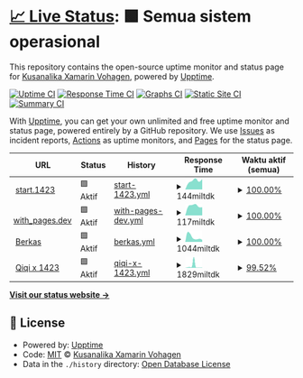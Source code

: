 # [📈 Live Status](https://kuxav.github.io/stats01): <!--live status--> **🟩 Semua sistem operasional**

This repository contains the open-source uptime monitor and status page for [Kusanalika Xamarin Vohagen](kuxav.1423.my.id), powered by [Upptime](https://github.com/upptime/upptime).

[![Uptime CI](https://github.com/kuxav/stats01/workflows/Uptime%20CI/badge.svg)](https://github.com/kuxav/stats01/actions?query=workflow%3A%22Uptime+CI%22)
[![Response Time CI](https://github.com/kuxav/stats01/workflows/Response%20Time%20CI/badge.svg)](https://github.com/kuxav/stats01/actions?query=workflow%3A%22Response+Time+CI%22)
[![Graphs CI](https://github.com/kuxav/stats01/workflows/Graphs%20CI/badge.svg)](https://github.com/kuxav/stats01/actions?query=workflow%3A%22Graphs+CI%22)
[![Static Site CI](https://github.com/kuxav/stats01/workflows/Static%20Site%20CI/badge.svg)](https://github.com/kuxav/stats01/actions?query=workflow%3A%22Static+Site+CI%22)
[![Summary CI](https://github.com/kuxav/stats01/workflows/Summary%20CI/badge.svg)](https://github.com/kuxav/stats01/actions?query=workflow%3A%22Summary+CI%22)

With [Upptime](https://upptime.js.org), you can get your own unlimited and free uptime monitor and status page, powered entirely by a GitHub repository. We use [Issues](https://github.com/kuxav/stats01/issues) as incident reports, [Actions](https://github.com/kuxav/stats01/actions) as uptime monitors, and [Pages](https://kuxav.github.io/stats01) for the status page.

<!--start: status pages-->
<!-- This summary is generated by Upptime (https://github.com/upptime/upptime) -->
<!-- Do not edit this manually, your changes will be overwritten -->
<!-- prettier-ignore -->
| URL | Status | History | Response Time | Waktu aktif (semua) |
| --- | ------ | ------- | ------------- | ------ |
| <img alt="" src="https://icons.duckduckgo.com/ip3/start.1423.my.id.ico" height="13"> [start.1423](https://start.1423.my.id) | 🟩 Aktif | [start-1423.yml](https://github.com/kuxav/stats01/commits/HEAD/history/start-1423.yml) | <details><summary><img alt="Grafik waktu balasan" src="./graphs/start-1423/response-time-week.png" height="20"> 144miltdk</summary><br><a href="https://1.1423.my.id/history/start-1423"><img alt="Response time 144" src="https://img.shields.io/endpoint?url=https%3A%2F%2Fraw.githubusercontent.com%2Fkuxav%2Fstats01%2FHEAD%2Fapi%2Fstart-1423%2Fresponse-time.json"></a><br><a href="https://1.1423.my.id/history/start-1423"><img alt="selama 24 jam 144" src="https://img.shields.io/endpoint?url=https%3A%2F%2Fraw.githubusercontent.com%2Fkuxav%2Fstats01%2FHEAD%2Fapi%2Fstart-1423%2Fresponse-time-day.json"></a><br><a href="https://1.1423.my.id/history/start-1423"><img alt="dalam sepekan 144" src="https://img.shields.io/endpoint?url=https%3A%2F%2Fraw.githubusercontent.com%2Fkuxav%2Fstats01%2FHEAD%2Fapi%2Fstart-1423%2Fresponse-time-week.json"></a><br><a href="https://1.1423.my.id/history/start-1423"><img alt="dalam sebulan 144" src="https://img.shields.io/endpoint?url=https%3A%2F%2Fraw.githubusercontent.com%2Fkuxav%2Fstats01%2FHEAD%2Fapi%2Fstart-1423%2Fresponse-time-month.json"></a><br><a href="https://1.1423.my.id/history/start-1423"><img alt="dalam tahunan 144" src="https://img.shields.io/endpoint?url=https%3A%2F%2Fraw.githubusercontent.com%2Fkuxav%2Fstats01%2FHEAD%2Fapi%2Fstart-1423%2Fresponse-time-year.json"></a></details> | <details><summary><a href="https://1.1423.my.id/history/start-1423">100.00%</a></summary><a href="https://1.1423.my.id/history/start-1423"><img alt="Waktu aktif (semua) 100.00%" src="https://img.shields.io/endpoint?url=https%3A%2F%2Fraw.githubusercontent.com%2Fkuxav%2Fstats01%2FHEAD%2Fapi%2Fstart-1423%2Fuptime.json"></a><br><a href="https://1.1423.my.id/history/start-1423"><img alt="dalam 24 jam 100.00%" src="https://img.shields.io/endpoint?url=https%3A%2F%2Fraw.githubusercontent.com%2Fkuxav%2Fstats01%2FHEAD%2Fapi%2Fstart-1423%2Fuptime-day.json"></a><br><a href="https://1.1423.my.id/history/start-1423"><img alt="dalam 1 pekan 100.00%" src="https://img.shields.io/endpoint?url=https%3A%2F%2Fraw.githubusercontent.com%2Fkuxav%2Fstats01%2FHEAD%2Fapi%2Fstart-1423%2Fuptime-week.json"></a><br><a href="https://1.1423.my.id/history/start-1423"><img alt="dalam 30 hari 100.00%" src="https://img.shields.io/endpoint?url=https%3A%2F%2Fraw.githubusercontent.com%2Fkuxav%2Fstats01%2FHEAD%2Fapi%2Fstart-1423%2Fuptime-month.json"></a><br><a href="https://1.1423.my.id/history/start-1423"><img alt="dalam setahun 100.00%" src="https://img.shields.io/endpoint?url=https%3A%2F%2Fraw.githubusercontent.com%2Fkuxav%2Fstats01%2FHEAD%2Fapi%2Fstart-1423%2Fuptime-year.json"></a></details>
| <img alt="" src="https://icons.duckduckgo.com/ip3/1423.pages.dev.ico" height="13"> [with_pages.dev](https://1423.pages.dev) | 🟩 Aktif | [with-pages-dev.yml](https://github.com/kuxav/stats01/commits/HEAD/history/with-pages-dev.yml) | <details><summary><img alt="Grafik waktu balasan" src="./graphs/with-pages-dev/response-time-week.png" height="20"> 117miltdk</summary><br><a href="https://1.1423.my.id/history/with-pages-dev"><img alt="Response time 117" src="https://img.shields.io/endpoint?url=https%3A%2F%2Fraw.githubusercontent.com%2Fkuxav%2Fstats01%2FHEAD%2Fapi%2Fwith-pages-dev%2Fresponse-time.json"></a><br><a href="https://1.1423.my.id/history/with-pages-dev"><img alt="selama 24 jam 117" src="https://img.shields.io/endpoint?url=https%3A%2F%2Fraw.githubusercontent.com%2Fkuxav%2Fstats01%2FHEAD%2Fapi%2Fwith-pages-dev%2Fresponse-time-day.json"></a><br><a href="https://1.1423.my.id/history/with-pages-dev"><img alt="dalam sepekan 117" src="https://img.shields.io/endpoint?url=https%3A%2F%2Fraw.githubusercontent.com%2Fkuxav%2Fstats01%2FHEAD%2Fapi%2Fwith-pages-dev%2Fresponse-time-week.json"></a><br><a href="https://1.1423.my.id/history/with-pages-dev"><img alt="dalam sebulan 117" src="https://img.shields.io/endpoint?url=https%3A%2F%2Fraw.githubusercontent.com%2Fkuxav%2Fstats01%2FHEAD%2Fapi%2Fwith-pages-dev%2Fresponse-time-month.json"></a><br><a href="https://1.1423.my.id/history/with-pages-dev"><img alt="dalam tahunan 117" src="https://img.shields.io/endpoint?url=https%3A%2F%2Fraw.githubusercontent.com%2Fkuxav%2Fstats01%2FHEAD%2Fapi%2Fwith-pages-dev%2Fresponse-time-year.json"></a></details> | <details><summary><a href="https://1.1423.my.id/history/with-pages-dev">100.00%</a></summary><a href="https://1.1423.my.id/history/with-pages-dev"><img alt="Waktu aktif (semua) 100.00%" src="https://img.shields.io/endpoint?url=https%3A%2F%2Fraw.githubusercontent.com%2Fkuxav%2Fstats01%2FHEAD%2Fapi%2Fwith-pages-dev%2Fuptime.json"></a><br><a href="https://1.1423.my.id/history/with-pages-dev"><img alt="dalam 24 jam 100.00%" src="https://img.shields.io/endpoint?url=https%3A%2F%2Fraw.githubusercontent.com%2Fkuxav%2Fstats01%2FHEAD%2Fapi%2Fwith-pages-dev%2Fuptime-day.json"></a><br><a href="https://1.1423.my.id/history/with-pages-dev"><img alt="dalam 1 pekan 100.00%" src="https://img.shields.io/endpoint?url=https%3A%2F%2Fraw.githubusercontent.com%2Fkuxav%2Fstats01%2FHEAD%2Fapi%2Fwith-pages-dev%2Fuptime-week.json"></a><br><a href="https://1.1423.my.id/history/with-pages-dev"><img alt="dalam 30 hari 100.00%" src="https://img.shields.io/endpoint?url=https%3A%2F%2Fraw.githubusercontent.com%2Fkuxav%2Fstats01%2FHEAD%2Fapi%2Fwith-pages-dev%2Fuptime-month.json"></a><br><a href="https://1.1423.my.id/history/with-pages-dev"><img alt="dalam setahun 100.00%" src="https://img.shields.io/endpoint?url=https%3A%2F%2Fraw.githubusercontent.com%2Fkuxav%2Fstats01%2FHEAD%2Fapi%2Fwith-pages-dev%2Fuptime-year.json"></a></details>
| <img alt="" src="https://icons.duckduckgo.com/ip3/berkas.1423.my.id.ico" height="13"> [Berkas](https://berkas.1423.my.id) | 🟩 Aktif | [berkas.yml](https://github.com/kuxav/stats01/commits/HEAD/history/berkas.yml) | <details><summary><img alt="Grafik waktu balasan" src="./graphs/berkas/response-time-week.png" height="20"> 1044miltdk</summary><br><a href="https://1.1423.my.id/history/berkas"><img alt="Response time 1044" src="https://img.shields.io/endpoint?url=https%3A%2F%2Fraw.githubusercontent.com%2Fkuxav%2Fstats01%2FHEAD%2Fapi%2Fberkas%2Fresponse-time.json"></a><br><a href="https://1.1423.my.id/history/berkas"><img alt="selama 24 jam 1044" src="https://img.shields.io/endpoint?url=https%3A%2F%2Fraw.githubusercontent.com%2Fkuxav%2Fstats01%2FHEAD%2Fapi%2Fberkas%2Fresponse-time-day.json"></a><br><a href="https://1.1423.my.id/history/berkas"><img alt="dalam sepekan 1044" src="https://img.shields.io/endpoint?url=https%3A%2F%2Fraw.githubusercontent.com%2Fkuxav%2Fstats01%2FHEAD%2Fapi%2Fberkas%2Fresponse-time-week.json"></a><br><a href="https://1.1423.my.id/history/berkas"><img alt="dalam sebulan 1044" src="https://img.shields.io/endpoint?url=https%3A%2F%2Fraw.githubusercontent.com%2Fkuxav%2Fstats01%2FHEAD%2Fapi%2Fberkas%2Fresponse-time-month.json"></a><br><a href="https://1.1423.my.id/history/berkas"><img alt="dalam tahunan 1044" src="https://img.shields.io/endpoint?url=https%3A%2F%2Fraw.githubusercontent.com%2Fkuxav%2Fstats01%2FHEAD%2Fapi%2Fberkas%2Fresponse-time-year.json"></a></details> | <details><summary><a href="https://1.1423.my.id/history/berkas">100.00%</a></summary><a href="https://1.1423.my.id/history/berkas"><img alt="Waktu aktif (semua) 100.00%" src="https://img.shields.io/endpoint?url=https%3A%2F%2Fraw.githubusercontent.com%2Fkuxav%2Fstats01%2FHEAD%2Fapi%2Fberkas%2Fuptime.json"></a><br><a href="https://1.1423.my.id/history/berkas"><img alt="dalam 24 jam 100.00%" src="https://img.shields.io/endpoint?url=https%3A%2F%2Fraw.githubusercontent.com%2Fkuxav%2Fstats01%2FHEAD%2Fapi%2Fberkas%2Fuptime-day.json"></a><br><a href="https://1.1423.my.id/history/berkas"><img alt="dalam 1 pekan 100.00%" src="https://img.shields.io/endpoint?url=https%3A%2F%2Fraw.githubusercontent.com%2Fkuxav%2Fstats01%2FHEAD%2Fapi%2Fberkas%2Fuptime-week.json"></a><br><a href="https://1.1423.my.id/history/berkas"><img alt="dalam 30 hari 100.00%" src="https://img.shields.io/endpoint?url=https%3A%2F%2Fraw.githubusercontent.com%2Fkuxav%2Fstats01%2FHEAD%2Fapi%2Fberkas%2Fuptime-month.json"></a><br><a href="https://1.1423.my.id/history/berkas"><img alt="dalam setahun 100.00%" src="https://img.shields.io/endpoint?url=https%3A%2F%2Fraw.githubusercontent.com%2Fkuxav%2Fstats01%2FHEAD%2Fapi%2Fberkas%2Fuptime-year.json"></a></details>
| <img alt="" src="https://icons.duckduckgo.com/ip3/77.1423.my.id.ico" height="13"> [Qiqi x 1423](https://77.1423.my.id) | 🟩 Aktif | [qiqi-x-1423.yml](https://github.com/kuxav/stats01/commits/HEAD/history/qiqi-x-1423.yml) | <details><summary><img alt="Grafik waktu balasan" src="./graphs/qiqi-x-1423/response-time-week.png" height="20"> 1829miltdk</summary><br><a href="https://1.1423.my.id/history/qiqi-x-1423"><img alt="Response time 1178" src="https://img.shields.io/endpoint?url=https%3A%2F%2Fraw.githubusercontent.com%2Fkuxav%2Fstats01%2FHEAD%2Fapi%2Fqiqi-x-1423%2Fresponse-time.json"></a><br><a href="https://1.1423.my.id/history/qiqi-x-1423"><img alt="selama 24 jam 397" src="https://img.shields.io/endpoint?url=https%3A%2F%2Fraw.githubusercontent.com%2Fkuxav%2Fstats01%2FHEAD%2Fapi%2Fqiqi-x-1423%2Fresponse-time-day.json"></a><br><a href="https://1.1423.my.id/history/qiqi-x-1423"><img alt="dalam sepekan 1829" src="https://img.shields.io/endpoint?url=https%3A%2F%2Fraw.githubusercontent.com%2Fkuxav%2Fstats01%2FHEAD%2Fapi%2Fqiqi-x-1423%2Fresponse-time-week.json"></a><br><a href="https://1.1423.my.id/history/qiqi-x-1423"><img alt="dalam sebulan 1178" src="https://img.shields.io/endpoint?url=https%3A%2F%2Fraw.githubusercontent.com%2Fkuxav%2Fstats01%2FHEAD%2Fapi%2Fqiqi-x-1423%2Fresponse-time-month.json"></a><br><a href="https://1.1423.my.id/history/qiqi-x-1423"><img alt="dalam tahunan 1178" src="https://img.shields.io/endpoint?url=https%3A%2F%2Fraw.githubusercontent.com%2Fkuxav%2Fstats01%2FHEAD%2Fapi%2Fqiqi-x-1423%2Fresponse-time-year.json"></a></details> | <details><summary><a href="https://1.1423.my.id/history/qiqi-x-1423">99.52%</a></summary><a href="https://1.1423.my.id/history/qiqi-x-1423"><img alt="Waktu aktif (semua) 99.71%" src="https://img.shields.io/endpoint?url=https%3A%2F%2Fraw.githubusercontent.com%2Fkuxav%2Fstats01%2FHEAD%2Fapi%2Fqiqi-x-1423%2Fuptime.json"></a><br><a href="https://1.1423.my.id/history/qiqi-x-1423"><img alt="dalam 24 jam 100.00%" src="https://img.shields.io/endpoint?url=https%3A%2F%2Fraw.githubusercontent.com%2Fkuxav%2Fstats01%2FHEAD%2Fapi%2Fqiqi-x-1423%2Fuptime-day.json"></a><br><a href="https://1.1423.my.id/history/qiqi-x-1423"><img alt="dalam 1 pekan 99.52%" src="https://img.shields.io/endpoint?url=https%3A%2F%2Fraw.githubusercontent.com%2Fkuxav%2Fstats01%2FHEAD%2Fapi%2Fqiqi-x-1423%2Fuptime-week.json"></a><br><a href="https://1.1423.my.id/history/qiqi-x-1423"><img alt="dalam 30 hari 99.71%" src="https://img.shields.io/endpoint?url=https%3A%2F%2Fraw.githubusercontent.com%2Fkuxav%2Fstats01%2FHEAD%2Fapi%2Fqiqi-x-1423%2Fuptime-month.json"></a><br><a href="https://1.1423.my.id/history/qiqi-x-1423"><img alt="dalam setahun 99.71%" src="https://img.shields.io/endpoint?url=https%3A%2F%2Fraw.githubusercontent.com%2Fkuxav%2Fstats01%2FHEAD%2Fapi%2Fqiqi-x-1423%2Fuptime-year.json"></a></details>

<!--end: status pages-->

[**Visit our status website →**](https://kuxav.github.io/stats01)

## 📄 License

- Powered by: [Upptime](https://github.com/upptime/upptime)
- Code: [MIT](./LICENSE) © [Kusanalika Xamarin Vohagen](kuxav.1423.my.id)
- Data in the `./history` directory: [Open Database License](https://opendatacommons.org/licenses/odbl/1-0/)
